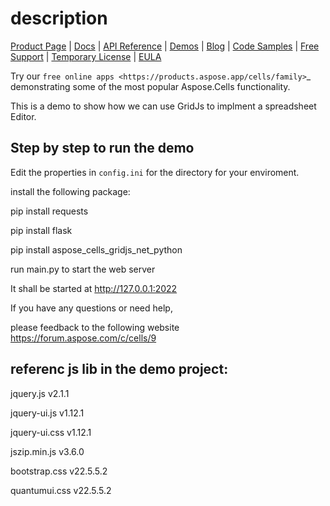 description 
==================================


[Product Page](https://products.aspose.com/cells/python-net) | [Docs](https://docs.aspose.com/cells/python-net/) | [API Reference](https://reference.aspose.com/cells/python-net/) | [Demos](https://products.aspose.app/cells/family/) | [Blog](https://blog.aspose.com/category/cells/) | [Code Samples](https://github.com/aspose-cells/Aspose.Cells-for-Python-via-.NET/tree/main/Examples_GridJs_Python_Net) | [Free Support](https://forum.aspose.com/c/cells) | [Temporary License](https://purchase.aspose.com/temporary-license) | [EULA](https://company.aspose.com/legal/eula) 

Try our `free online apps <https://products.aspose.app/cells/family>`_ demonstrating some of the most popular Aspose.Cells functionality.

This is a  demo to show how we can use GridJs to implment a spreadsheet Editor.

## Step by step to run the demo
Edit the properties in `config.ini` for the directory for your enviroment.

install the following package:

pip install requests

pip install flask

pip install aspose_cells_gridjs_net_python

run main.py to start the web server

It shall be started at http://127.0.0.1:2022

If you have any questions or need help,

please feedback to the following website https://forum.aspose.com/c/cells/9 

## referenc js lib  in the demo project:
jquery.js    v2.1.1

jquery-ui.js v1.12.1 

jquery-ui.css v1.12.1 

jszip.min.js v3.6.0 

bootstrap.css   v22.5.5.2

quantumui.css   v22.5.5.2
